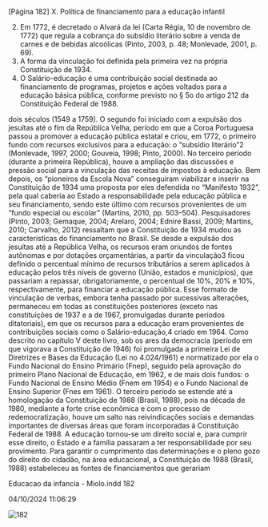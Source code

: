 [Página 182]
X. Política de financiamento para a educação infantil

2. Em 1772, é decretado o Alvará da lei
(Carta Régia, 10 de novembro de 1772)
que regula a cobrança do subsídio
literário sobre a venda de carnes e de
bebidas alcoólicas (Pinto, 2003, p. 48;
Monlevade, 2001, p. 69).
3. A forma da vinculação foi definida
pela primeira vez na própria
Constituição de 1934.
4. O Salário-educação é uma
contribuição social destinada ao
financiamento de programas, projetos
e ações voltados para a educação
básica pública, conforme previsto
no § 5o do artigo 212 da Constituição
Federal de 1988.

dois séculos (1549 a 1759). O segundo foi iniciado com a expulsão dos
jesuítas até o fim da República Velha, período em que a Coroa Portuguesa passou a promover a educação pública estatal e criou, em 1772,
o primeiro fundo com recursos exclusivos para a educação: o “subsídio
literário”2 (Monlevade, 1997, 2000; Gouveia, 1998; Pinto, 2000). No
terceiro período (durante a primeira República), houve a ampliação
das discussões e pressão social para a vinculação das receitas de impostos à educação. Bem depois, os “pioneiros da Escola Nova” conseguiram viabilizar e inserir na Constituição de 1934 uma proposta por
eles defendida no “Manifesto 1932”, pela qual caberia ao Estado a responsabilidade pela educação pública e seu financiamento, sendo este
último com recursos provenientes de um “fundo especial ou escolar”
(Martins, 2010, pp. 503–504).
Pesquisadores (Pinto, 2003; Gemaque, 2004; Arelaro, 2004; Ednire
Bassi, 2009; Martins, 2010; Carvalho, 2012) ressaltam que a Constituição de 1934 mudou as características do financiamento no Brasil. Se
desde a expulsão dos jesuítas até a República Velha, os recursos eram
oriundos de fontes autônomas e por dotações orçamentárias, a partir
da vinculação3 ficou definido o percentual mínimo de recursos tributários a serem aplicados à educação pelos três níveis de governo (União,
estados e municípios), que passariam a repassar, obrigatoriamente,
o percentual de 10%, 20% e 10%, respectivamente, para financiar a
educação pública.
Esse formato de vinculação de verbas, embora tenha passado por
sucessivas alterações, permaneceu em todas as constituições posteriores (exceto nas constituições de 1937 e a de 1967, promulgadas
durante períodos ditatoriais), em que os recursos para a educação
eram provenientes de contribuições sociais como o Salário-educação,4
criado em 1964.
Como descrito no capítulo V deste livro, sob os ares da democracia
(período em que vigorava a Constituição de 1946) foi promulgada a
primeira Lei de Diretrizes e Bases da Educação (Lei no 4.024/1961) e
normatizado por ela o Fundo Nacional do Ensino Primário (Fnep), seguido pela aprovação do primeiro Plano Nacional de Educação, em
1962, e de mais dois fundos: o Fundo Nacional de Ensino Médio (Fnem
em 1954) e o Fundo Nacional de Ensino Superior (Fnes em 1961).
O terceiro período se estende até a homologação da Constituição
de 1988 (Brasil, 1988), pois na década de 1980, mediante a forte crise
econômica e com o processo de redemocratização, houve um salto nas
reivindicações sociais e demandas importantes de diversas áreas que
foram incorporadas à Constituição Federal de 1988.
A educação tornou-se um direito social e, para cumprir esse direito,
o Estado e a família passaram a ter responsabilidade por seu provimento. Para garantir o cumprimento das determinações e o pleno gozo
do direito do cidadão, na área educacional, a Constituição de 1988
(Brasil, 1988) estabeleceu as fontes de financiamentos que gerariam


Educacao da infancia - Miolo.indd 182

04/10/2024 11:06:29

![182](./img/page_182-01.jpg)
